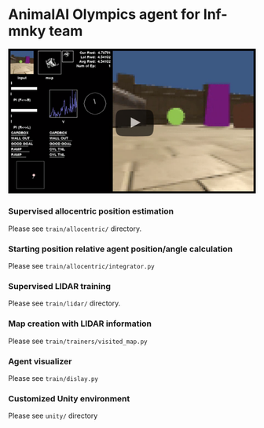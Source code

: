 # AnimalAI Olympics agent for Inf-mnky team

[![preview](./docs/screen1.png)](https://www.youtube.com/watch?v=HrdV5LOhRAE)



### Supervised allocentric position estimation

Please see `train/allocentric/` directory.



### Starting position relative agent position/angle calculation

Please see `train/allocentric/integrator.py`



### Supervised LIDAR training

Please see `train/lidar/` directory.



### Map creation with LIDAR information

Please see `train/trainers/visited_map.py`



### Agent visualizer

Please see `train/dislay.py`



### Customized Unity environment

Please see `unity/` directory



